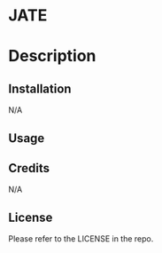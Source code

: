 # JATE

# Description



## Installation

N/A

## Usage



## Credits

N/A

## License

Please refer to the LICENSE in the repo.